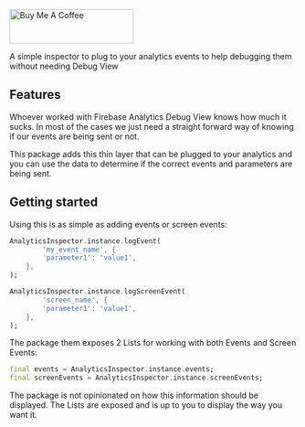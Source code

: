 <a href="https://www.buymeacoffee.com/rodrigobastosv" target="_blank"><img src="https://cdn.buymeacoffee.com/buttons/v2/default-yellow.png" alt="Buy Me A Coffee" style="height: 60px !important;width: 217px !important;" ></a>

A simple inspector to plug to your analytics events to help debugging them without needing Debug View

## Features

Whoever worked with Firebase Analytics Debug View knows how much it sucks. In most of the cases we just need a straight forward way of knowing if our events are being sent or not.

This package adds this thin layer that can be plugged to your analytics and you can use the data to determine if the correct events and parameters are being sent.

## Getting started

Using this is as simple as adding events or screen events:

```dart
AnalyticsInspector.instance.logEvent(
        'my_event_name', {
        'parameter1': 'value1',
    },
);
```

```dart
AnalyticsInspector.instance.logScreenEvent(
        'screen_name', {
        'parameter1': 'value1',
    },
);
```

The package them exposes 2 Lists for working with both Events and Screen Events:

```dart
final events = AnalyticsInspector.instance.events;
final screenEvents = AnalyticsInspector.instance.screenEvents;
```

The package is not opinionated on how this information should be displayed. The Lists are exposed and is up to you to display the way you want it.